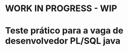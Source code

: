 # WORK IN PROGRESS - WIP
<h1>Teste prático para a vaga de desenvolvedor PL/SQL java </h1>

<b>  </b>
